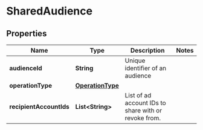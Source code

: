 

# SharedAudience

## Properties

Name | Type | Description | Notes
------------ | ------------- | ------------- | -------------
**audienceId** | **String** | Unique identifier of an audience | 
**operationType** | [**OperationType**](OperationType.md) |  | 
**recipientAccountIds** | **List&lt;String&gt;** | List of ad account IDs to share with or revoke from. | 




